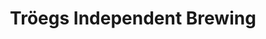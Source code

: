 ---
title: Tröegs Independent Brewing
lng: -76.6431142
lat: 40.2971086
color: '#31225D'
type: Brewery
address: 200 Hersheypark Dr, Hershey, PA 17033
rating: 4
tags: 
  - brewery
  - craft beers
  - charcuterie
---